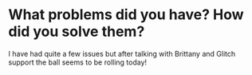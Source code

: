 # **What problems did you have? How did you solve them?**
I have had quite a few issues but after talking with Brittany and Glitch support the ball seems to be rolling today!
